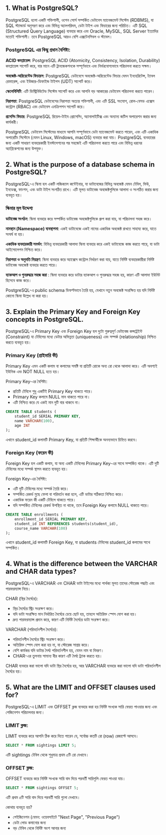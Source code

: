 

## 1. What is PostgreSQL?

PostgreSQL হলো একটি শক্তিশালী, ওপেন সোর্স সম্পর্কিত ডেটাবেস ম্যানেজমেন্ট সিস্টেম (RDBMS), যা SQL স্ট্যান্ডার্ড অনুসরণ করে এবং বিভিন্ন অ্যালগরিদম, ডেটা টাইপ এবং ফিচারের জন্য পরিচিত। 
এটি SQL (Structured Query Language) ব্যবহার করে এবং Oracle, MySQL, SQL Server ইত্যাদির মতোই শক্তিশালী। তবে PostgreSQL আরও বেশি এক্সটেনসিবল ও স্ট্যাবল।

### PostgreSQL এর কিছু প্রধান বৈশিষ্ট্য:
**ACID কমপ্লায়েন্স**: PostgreSQL ACID (Atomicity, Consistency, Isolation, Durability) কমপ্লায়েন্স সাপোর্ট করে, যার মানে এটি ট্রানজেকশনকে সম্পূর্ণভাবে এবং নির্ভরযোগ্যভাবে পরিচালনা করতে সক্ষম।

**অবজেক্ট-অরিয়েন্টেড ফিচারস**: PostgreSQL ডেটাবেসে অবজেক্ট-অরিয়েন্টেড ফিচার যেমন ইনহেরিটেন্স, ট্যাবল রেফারেন্স, এবং ইউজার-ডিফাইন্ড টাইপস (UDT) সাপোর্ট করে।

**স্কেলেবিলিটি**: এটি ডিস্ট্রিবিউটেড সিস্টেম সাপোর্ট করে এবং আপনি বড় আকারের ডেটাবেস পরিচালনা করতে পারেন।

**নিরাপত্তা**: PostgreSQL ডেটাবেসের নিরাপত্তা অত্যন্ত শক্তিশালী, এবং এটি SSL সংযোগ, রোল-বেসড এক্সেস কন্ট্রোল (RBAC) এবং ডেটাবেস এনক্রিপশন সাপোর্ট করে।

**প্রসেসিং ফিচার**: PostgreSQL রিয়েল-টাইম প্রোসেসিং, অ্যানালাইটিক্স এবং অন্যান্য জটিল অপারেশন করার জন্য কার্যকরী।

PostgreSQL ডেটাবেস সিস্টেমের মাধ্যমে আপনি সম্পূর্ণভাবে ডেটা ম্যানেজমেন্ট করতে পারেন, এবং এটি একাধিক অপারেটিং সিস্টেমে (যেমন Linux, Windows, macOS) ব্যবহার করা যায়। PostgreSQL ব্যবহারের জন্য একটি সাধারণ ব্যবহারকারী ইনস্টলেশনের পর সহজেই এটি পরিচালনা করতে পারে এবং বিভিন্ন ধরনের অ্যাপ্লিকেশনের জন্য উপযুক্ত।

## 2. What is the purpose of a database schema in PostgreSQL?

PostgreSQL-এ স্কিমা হল একটি লজিক্যাল কন্টেইনার, যা ডাটাবেজের বিভিন্ন অবজেক্ট যেমন টেবিল, ভিউ, ইনডেক্স, ফাংশন, এবং ডাটা টাইপ সংগঠিত রাখে। এটি মূলত ডাটাবেজ অবজেক্টগুলিকে আলাদা ও সংগঠিত করার জন্য ব্যবহৃত হয়।

### স্কিমার মূল উদ্দেশ্য
**ডাটাবেজ সংগঠন**: স্কিমা ব্যবহার করে সম্পর্কিত ডাটাবেজ অবজেক্টগুলিকে গ্রুপ করা যায়, যা পরিচালনা সহজ করে।

**নামস্থান (Namespace) ব্যবস্থাপনা**: একই ডাটাবেজে একই নামের একাধিক অবজেক্ট রাখতে সাহায্য করে, যাতে সংঘর্ষ না হয়।

**একাধিক ব্যবহারকারী সমর্থন**: বিভিন্ন ব্যবহারকারী আলাদা স্কিমা ব্যবহার করে একই ডাটাবেজে কাজ করতে পারে, যা ডাটা আইসোলেশন নিশ্চিত করে।

**নিরাপত্তা ও অনুমতি নিয়ন্ত্রণ**: স্কিমা ব্যবহার করে অ্যাক্সেস কন্ট্রোল নির্ধারণ করা যায়, যাতে নির্দিষ্ট ব্যবহারকারীরা নির্দিষ্ট ডাটাবেজ অবজেক্ট ব্যবহার করতে পারে।

**ব্যাকআপ ও পুনরুদ্ধার সহজ করা** : স্কিমা ব্যবহার করে ডাটার ব্যাকআপ ও পুনরুদ্ধার সহজ হয়, কারণ এটি আলাদা ইউনিট হিসেবে কাজ করে।

PostgreSQL-এ public schema ডিফল্টভাবে তৈরি হয়, যেখানে নতুন অবজেক্ট সংরক্ষিত হয় যদি নির্দিষ্ট কোনো স্কিমা উল্লেখ না করা হয়।


## 3. Explain the Primary Key and Foreign Key concepts in PostgreSQL.

PostgreSQL-এ Primary Key এবং Foreign Key হল দুটো গুরুত্বপূর্ণ ডেটাবেজ কন্সট্রেইন্ট (Constraint) যা টেবিলের মধ্যে ডেটার অভিন্নতা (uniqueness) এবং সম্পর্ক (relationship) নিশ্চিত করতে ব্যবহৃত হয়।

### Primary Key (প্রাইমারি কী)
Primary Key এমন একটি কলাম বা কলামের সমষ্টি যা প্রতিটি রোকে অন্য রো থেকে আলাদা করে।
এটি অবশ্যই ইউনিক এবং NOT NULL হতে হয়।

Primary Key-এর বৈশিষ্ট্য:
- প্রতিটি টেবিলে শুধু একটিই Primary Key থাকতে পারে।
- Primary Key কলামে NULL মান থাকতে পারে না।
- এটি নিশ্চিত করে যে একই মান দুটি বার থাকবে না।
```sql
CREATE TABLE students (
    student_id SERIAL PRIMARY KEY,
    name VARCHAR(100),
    age INT
);
```
এখানে student_id কলামটি Primary Key, যা প্রতিটি শিক্ষার্থীকে অনন্যভাবে চিহ্নিত করবে।

### Foreign Key (ফরেন কী)
Foreign Key হল একটি কলাম, যা অন্য একটি টেবিলের Primary Key-এর সাথে সম্পর্কিত থাকে। এটি দুটি টেবিলের মধ্যে সম্পর্ক স্থাপন করতে ব্যবহৃত হয়।

Foreign Key-এর বৈশিষ্ট্য:
- এটি দুটি টেবিলের মধ্যে সম্পর্ক তৈরি করে।
- সম্পর্কিত রেকর্ড মুছে ফেলা বা পরিবর্তন করা হলে, এটি ডাটার সঠিকতা নিশ্চিত করে।
- একাধিক ফরেন কী একটি টেবিলে থাকতে পারে।
- যদি সম্পর্কিত টেবিলের রেকর্ড উপস্থিত না থাকে, তবে Foreign Key কলামে NULL থাকতে পারে।

```sql
CREATE TABLE enrollments (
    enrollment_id SERIAL PRIMARY KEY,
    student_id INT REFERENCES students(student_id),
    course_name VARCHAR(100)
);
```
এখানে student_id কলামটি Foreign Key, যা students টেবিলের student_id কলামের সাথে সম্পর্কিত।

## 4. What is the difference between the VARCHAR and CHAR data types?

PostgreSQL-এ VARCHAR এবং CHAR ডাটা টাইপের মধ্যে পার্থক্য মূলত তাদের স্টোরেজ পদ্ধতি এবং পারফরম্যান্স নিয়ে।

CHAR (স্থির দৈর্ঘ্যের):
- স্থির দৈর্ঘ্যের স্ট্রিং সংরক্ষণ করে।
- যদি ডাটা সংরক্ষিত মান নির্ধারিত দৈর্ঘ্যের চেয়ে ছোট হয়, তাহলে অতিরিক্ত স্পেস যোগ করা হয়।
- দ্রুত পারফরম্যান্স প্রদান করে, কারণ এটি নির্দিষ্ট দৈর্ঘ্যের ডাটা সংরক্ষণ করে।

VARCHAR (পরিবর্তনশীল দৈর্ঘ্যের):
- পরিবর্তনশীল দৈর্ঘ্যের স্ট্রিং সংরক্ষণ করে।
- অতিরিক্ত স্পেস যোগ করা হয় না, যা স্টোরেজ সাশ্রয় করে।
- বেশি কার্যকর যদি ডাটার দৈর্ঘ্য পরিবর্তনশীল হয়, যেমন নাম বা বিবরণ।
- CHAR-এর তুলনায় সামান্য ধীর কারণ এটি দৈর্ঘ্য ট্র্যাক করতে হয়।

CHAR ব্যবহার করা ভালো যদি ডাটা স্থির দৈর্ঘ্যের হয়, আর VARCHAR ব্যবহার করা ভালো যদি ডাটা পরিবর্তনশীল দৈর্ঘ্যের হয়।

## 5. What are the LIMIT and OFFSET clauses used for?

PostgreSQL-এ LIMIT এবং OFFSET ক্লজ ব্যবহার করা হয় নির্দিষ্ট সংখ্যক সারি ফেরত পাওয়ার জন্য এবং পেজিনেশন পরিচালনার জন্য।

### LIMIT ক্লজ:
LIMIT ব্যবহার করে আপনি ঠিক করে দিতে পারেন যে, সর্বোচ্চ কতটি রো (row) রেজাল্টে আসবে।

``` sql 
SELECT * FROM sightings LIMIT 5;
```
এটি sightings টেবিল থেকে শুধুমাত্র প্রথম ৫টি রো দেখাবে।

### OFFSET ক্লজ:
OFFSET ব্যবহার করে নির্দিষ্ট সংখ্যক সারি বাদ দিয়ে পরবর্তী সারিগুলি ফেরত পাওয়া যায়।

```sql
SELECT * FROM sightings OFFSET 5;
```
এটি প্রথম ৫টি সারি বাদ দিয়ে পরবর্তী সারি গুলো দেখাবে।

কোথায় ব্যবহৃত হয়?
- পেইজিনেশন (যেমন: ওয়েবসাইটে "Next Page", "Previous Page")
- ডেটা লোড কমানোর জন্য
- বড় টেবিল থেকে নির্দিষ্ট অংশ আনার জন্য

